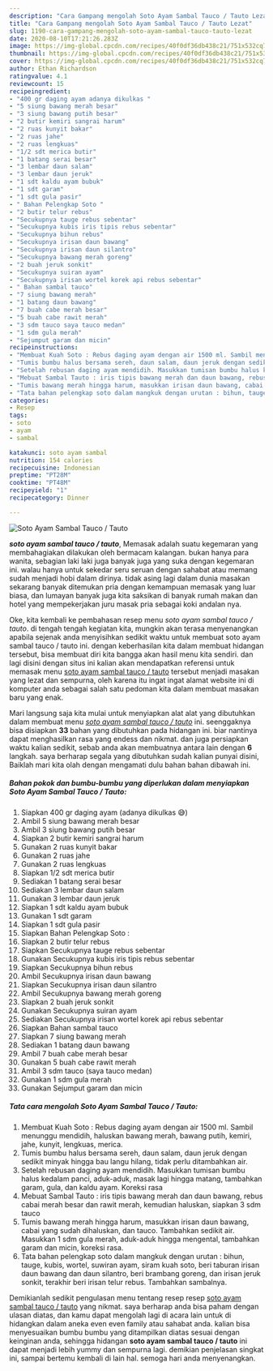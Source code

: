 ```yaml
---
description: "Cara Gampang mengolah Soto Ayam Sambal Tauco / Tauto Lezat"
title: "Cara Gampang mengolah Soto Ayam Sambal Tauco / Tauto Lezat"
slug: 1190-cara-gampang-mengolah-soto-ayam-sambal-tauco-tauto-lezat
date: 2020-08-10T17:21:26.283Z
image: https://img-global.cpcdn.com/recipes/40f0df36db438c21/751x532cq70/soto-ayam-sambal-tauco-tauto-foto-resep-utama.jpg
thumbnail: https://img-global.cpcdn.com/recipes/40f0df36db438c21/751x532cq70/soto-ayam-sambal-tauco-tauto-foto-resep-utama.jpg
cover: https://img-global.cpcdn.com/recipes/40f0df36db438c21/751x532cq70/soto-ayam-sambal-tauco-tauto-foto-resep-utama.jpg
author: Ethan Richardson
ratingvalue: 4.1
reviewcount: 15
recipeingredient:
- "400 gr daging ayam adanya dikulkas "
- "5 siung bawang merah besar"
- "3 siung bawang putih besar"
- "2 butir kemiri sangrai harum"
- "2 ruas kunyit bakar"
- "2 ruas jahe"
- "2 ruas lengkuas"
- "1/2 sdt merica butir"
- "1 batang serai besar"
- "3 lembar daun salam"
- "3 lembar daun jeruk"
- "1 sdt kaldu ayam bubuk"
- "1 sdt garam"
- "1 sdt gula pasir"
- " Bahan Pelengkap Soto "
- "2 butir telur rebus"
- "Secukupnya tauge rebus sebentar"
- "Secukupnya kubis iris tipis rebus sebentar"
- "Secukupnya bihun rebus"
- "Secukupnya irisan daun bawang"
- "Secukupnya irisan daun silantro"
- "Secukupnya bawang merah goreng"
- "2 buah jeruk sonkit"
- "Secukupnya suiran ayam"
- "Secukupnya irisan wortel korek api rebus sebentar"
- " Bahan sambal tauco"
- "7 siung bawang merah"
- "1 batang daun bawang"
- "7 buah cabe merah besar"
- "5 buah cabe rawit merah"
- "3 sdm tauco saya tauco medan"
- "1 sdm gula merah"
- "Sejumput garam dan micin"
recipeinstructions:
- "Membuat Kuah Soto : Rebus daging ayam dengan air 1500 ml. Sambil menunggu mendidih, haluskan bawang merah, bawang putih, kemiri, jahe, kunyit, lengkuas, merica."
- "Tumis bumbu halus bersama sereh, daun salam, daun jeruk dengan sedikit minyak hingga bau langu hilang, tidak perlu ditambahkan air."
- "Setelah rebusan daging ayam mendidih. Masukkan tumisan bumbu halus kedalam panci, aduk-aduk, masak lagi hingga matang, tambahkan garam, gula, dan kaldu ayam. Koreksi rasa"
- "Mebuat Sambal Tauto : iris tipis bawang merah dan daun bawang, rebus cabai merah besar dan rawit merah, kemudian haluskan, siapkan 3 sdm tauco"
- "Tumis bawang merah hingga harum, masukkan irisan daun bawang, cabai yang sudah dihaluskan, dan tauco. Tambahkan sedikit air. Masukkan 1 sdm gula merah, aduk-aduk hingga mengental, tambahkan garam dan micin, koreksi rasa."
- "Tata bahan pelengkap soto dalam mangkuk dengan urutan : bihun, tauge, kubis, wortel, suwiran ayam, siram kuah soto, beri taburan irisan daun bawang dan daun silantro, beri brambang goreng, dan irisan jeruk sonkit, terakhir beri irisan telur rebus. Tambahkan sambalnya."
categories:
- Resep
tags:
- soto
- ayam
- sambal

katakunci: soto ayam sambal 
nutrition: 154 calories
recipecuisine: Indonesian
preptime: "PT28M"
cooktime: "PT48M"
recipeyield: "1"
recipecategory: Dinner

---
```



![Soto Ayam Sambal Tauco / Tauto](https://img-global.cpcdn.com/recipes/40f0df36db438c21/751x532cq70/soto-ayam-sambal-tauco-tauto-foto-resep-utama.jpg)

<b><i>soto ayam sambal tauco / tauto</i></b>, Memasak adalah suatu kegemaran yang membahagiakan dilakukan oleh bermacam kalangan. bukan hanya para wanita, sebagian laki laki juga banyak juga yang suka dengan kegemaran ini. walau hanya untuk sekedar seru seruan dengan sahabat atau memang sudah menjadi hobi dalam dirinya. tidak asing lagi dalam dunia masakan sekarang banyak ditemukan pria dengan kemampuan memasak yang luar biasa, dan lumayan banyak juga kita saksikan di banyak rumah makan dan hotel yang mempekerjakan juru masak pria sebagai koki andalan nya.



Oke, kita kembali ke pembahasan resep menu <i>soto ayam sambal tauco / tauto</i>. di tengah tengah kegiatan kita, mungkin akan terasa menyenangkan apabila sejenak anda menyisihkan sedikit waktu untuk membuat soto ayam sambal tauco / tauto ini. dengan keberhasilan kita dalam membuat hidangan tersebut, bisa membuat diri kita bangga akan hasil menu kita sendiri. dan lagi disini dengan situs ini kalian akan mendapatkan referensi untuk memasak menu <u>soto ayam sambal tauco / tauto</u> tersebut menjadi masakan yang lezat dan sempurna, oleh karena itu ingat ingat alamat website ini di komputer anda sebagai salah satu pedoman kita dalam membuat masakan baru yang enak.


Mari langsung saja kita mulai untuk menyiapkan alat alat yang dibutuhkan dalam membuat menu <u><i>soto ayam sambal tauco / tauto</i></u> ini. seenggaknya bisa disiapkan <b>33</b> bahan yang dibutuhkan pada hidangan ini. biar nantinya dapat menghasilkan rasa yang endess dan nikmat. dan juga persiapkan waktu kalian sedikit, sebab anda akan membuatnya antara lain dengan <b>6</b> langkah. saya berharap segala yang dibutuhkan sudah kalian punyai disini, Baiklah mari kita olah dengan mengamati dulu bahan bahan dibawah ini.

<!--inarticleads1-->

##### Bahan pokok dan bumbu-bumbu yang diperlukan dalam menyiapkan Soto Ayam Sambal Tauco / Tauto:

1. Siapkan 400 gr daging ayam (adanya dikulkas 😅)
1. Ambil 5 siung bawang merah besar
1. Ambil 3 siung bawang putih besar
1. Siapkan 2 butir kemiri sangrai harum
1. Gunakan 2 ruas kunyit bakar
1. Gunakan 2 ruas jahe
1. Gunakan 2 ruas lengkuas
1. Siapkan 1/2 sdt merica butir
1. Sediakan 1 batang serai besar
1. Sediakan 3 lembar daun salam
1. Gunakan 3 lembar daun jeruk
1. Siapkan 1 sdt kaldu ayam bubuk
1. Gunakan 1 sdt garam
1. Siapkan 1 sdt gula pasir
1. Siapkan  Bahan Pelengkap Soto :
1. Siapkan 2 butir telur rebus
1. Siapkan Secukupnya tauge rebus sebentar
1. Gunakan Secukupnya kubis iris tipis rebus sebentar
1. Siapkan Secukupnya bihun rebus
1. Ambil Secukupnya irisan daun bawang
1. Siapkan Secukupnya irisan daun silantro
1. Ambil Secukupnya bawang merah goreng
1. Siapkan 2 buah jeruk sonkit
1. Gunakan Secukupnya suiran ayam
1. Sediakan Secukupnya irisan wortel korek api rebus sebentar
1. Siapkan  Bahan sambal tauco
1. Siapkan 7 siung bawang merah
1. Sediakan 1 batang daun bawang
1. Ambil 7 buah cabe merah besar
1. Gunakan 5 buah cabe rawit merah
1. Ambil 3 sdm tauco (saya tauco medan)
1. Gunakan 1 sdm gula merah
1. Gunakan Sejumput garam dan micin




<!--inarticleads2-->

##### Tata cara mengolah Soto Ayam Sambal Tauco / Tauto:

1. Membuat Kuah Soto : Rebus daging ayam dengan air 1500 ml. Sambil menunggu mendidih, haluskan bawang merah, bawang putih, kemiri, jahe, kunyit, lengkuas, merica.
1. Tumis bumbu halus bersama sereh, daun salam, daun jeruk dengan sedikit minyak hingga bau langu hilang, tidak perlu ditambahkan air.
1. Setelah rebusan daging ayam mendidih. Masukkan tumisan bumbu halus kedalam panci, aduk-aduk, masak lagi hingga matang, tambahkan garam, gula, dan kaldu ayam. Koreksi rasa
1. Mebuat Sambal Tauto : iris tipis bawang merah dan daun bawang, rebus cabai merah besar dan rawit merah, kemudian haluskan, siapkan 3 sdm tauco
1. Tumis bawang merah hingga harum, masukkan irisan daun bawang, cabai yang sudah dihaluskan, dan tauco. Tambahkan sedikit air. Masukkan 1 sdm gula merah, aduk-aduk hingga mengental, tambahkan garam dan micin, koreksi rasa.
1. Tata bahan pelengkap soto dalam mangkuk dengan urutan : bihun, tauge, kubis, wortel, suwiran ayam, siram kuah soto, beri taburan irisan daun bawang dan daun silantro, beri brambang goreng, dan irisan jeruk sonkit, terakhir beri irisan telur rebus. Tambahkan sambalnya.




Demikianlah sedikit pengulasan menu tentang resep resep <u>soto ayam sambal tauco / tauto</u> yang nikmat. saya berharap anda bisa paham dengan ulasan diatas, dan kamu dapat mengolah lagi di acara lain untuk di hidangkan dalam aneka even even family atau sahabat anda. kalian bisa menyesuaikan bumbu bumbu yang ditampilkan diatas sesuai dengan keinginan anda, sehingga hidangan <b>soto ayam sambal tauco / tauto</b> ini dapat menjadi lebih yummy dan sempurna lagi. demikian penjelasan singkat ini, sampai bertemu kembali di lain hal. semoga hari anda menyenangkan.
